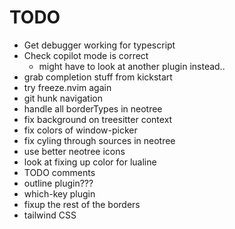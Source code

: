 # TODO

- Get debugger working for typescript
- Check copilot mode is correct
    - might have to look at another plugin instead..
- grab completion stuff from kickstart
- try freeze.nvim again
- git hunk navigation
- handle all borderTypes in neotree
- fix background on treesitter context
- fix colors of window-picker
- fix cyling through sources in neotree
- use better neotree icons
- look at fixing up color for lualine
- TODO comments
- outline plugin???
- which-key plugin
- fixup the rest of the borders
- tailwind CSS

